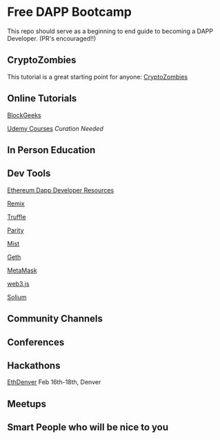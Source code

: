 # Free DAPP Bootcamp

This repo should serve as a beginning to end guide to becoming a DAPP Developer. (PR's encouraged!!)


## CryptoZombies
This tutorial is a great starting point for anyone:
  [CryptoZombies](https://cryptozombies.io/)

## Online Tutorials
  [BlockGeeks](https://blockgeeks.com/)

  [Udemy Courses](https://www.udemy.com/courses/search/?q=Blockchain&src=ukw) *Curation Needed*



## In Person Education


## Dev Tools
  [Ethereum Dapp Developer Resources](https://github.com/ethereum/wiki/blob/master/Dapp-Developer-Resources.md)

  [Remix](https://remix.ethereum.org/)

  [Truffle](https://github.com/trufflesuite/truffle_)

  [Parity](https://github.com/paritytech/parity)

  [Mist](https://github.com/ethereum/mist/)

  [Geth](https://github.com/ethereum/go-ethereum)

  [MetaMask](https://chrome.google.com/webstore/detail/metamask/nkbihfbeogaeaoehlefnkodbefgpgknn?hl=en)

  [web3.js](https://github.com/ethereum/web3.js/)

  [Solium](https://github.com/duaraghav8/Solium)

## Community Channels

## Conferences

## Hackathons
  [EthDenver](https://ethdenver.com/) Feb 16th-18th, Denver

## Meetups

## Smart People who will be nice  to you
